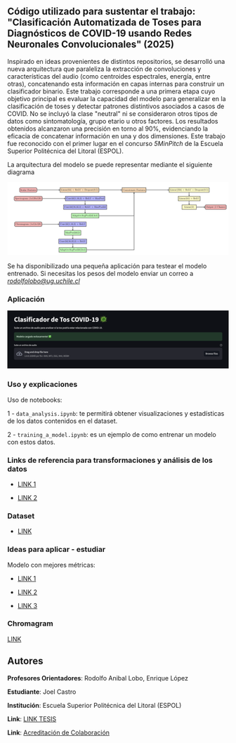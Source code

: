 ## Código utilizado para sustentar el trabajo: "Clasificación Automatizada de Toses para Diagnósticos de COVID-19 usando Redes Neuronales Convolucionales" (2025)

Inspirado en ideas provenientes de distintos repositorios, se desarrolló una nueva arquitectura que paraleliza la extracción de convoluciones y características del audio (como centroides espectrales, energía, entre otras), concatenando esta información en capas internas para construir un clasificador binario. Este trabajo corresponde a una primera etapa cuyo objetivo principal es evaluar la capacidad del modelo para generalizar en la clasificación de toses y detectar patrones distintivos asociados a casos de COVID. No se incluyó la clase "neutral" ni se consideraron otros tipos de datos como sintomatología, grupo etario u otros factores. Los resultados obtenidos alcanzaron una precisión en torno al 90%, evidenciando la eficacia de concatenar información en una y dos dimensiones. Este trabajo fue reconocido con el primer lugar en el concurso *5MinPitch* de la Escuela Superior Politécnica del Litoral (ESPOL).

La arquitectura del modelo se puede representar mediante el siguiente diagrama

![](/images/arquitectura.png)

Se ha disponibilizado una pequeña aplicación para testear el modelo entrenado. Si necesitas los pesos del modelo enviar un correo a *rodolfolobo@ug.uchile.cl*

### Aplicación
![](/images/app.png)

### Uso y explicaciones

Uso de notebooks: 

1 - ```data_analysis.ipynb```: te permitirá obtener visualizaciones y estadísticas de los datos contenidos en el dataset. 

2 - ```training_a_model.ipynb```: es un ejemplo de como entrenar un modelo con estos datos. 


### Links de referencia para transformaciones y análisis de los datos

- [LINK 1](https://www.kaggle.com/code/nasrulhakim86/covid-19-screening-from-audio-part-1)

- [LINK 2](https://www.kaggle.com/code/nasrulhakim86/covid-19-screening-from-audio-part-2)

### Dataset 

- [LINK](https://www.kaggle.com/code/sidwc121/covid-cough-positive-extraction)


### Ideas para aplicar - estudiar 

Modelo con mejores métricas: 

- [LINK 1](https://github.com/mrzaizai2k/Coughvid-19-CRNN-attention/blob/main/coughvid-19-crnn-attention.ipynb)

- [LINK 2](https://github.com/Klangio/covid-19-cough-classification)

- [LINK 3](https://pub.towardsai.net/how-did-binary-cross-entropy-loss-come-into-existence-68e38509d2b)

### Chromagram 
[LINK](https://en.wikipedia.org/wiki/Chroma_feature#/media/File:ChromaFeatureCmajorScaleScoreAudioColor.png)


## Autores 

**Profesores Orientadores**: Rodolfo Anibal Lobo, Enrique López

**Estudiante**: Joel Castro

**Institución**: Escuela Superior Politécnica del Litoral (ESPOL)

**Link**: [LINK TESIS](https://www.dspace.espol.edu.ec/handle/123456789/65681)

**Link**: [Acreditación de Colaboración](images/Carta%20de%20certificación%20para%20Proyectos%20PhD%20Enrique%20Lopez-signed.pdf)